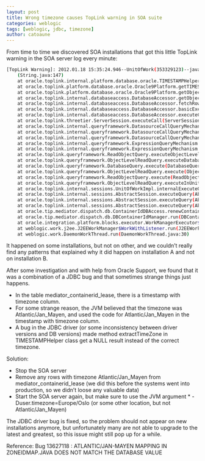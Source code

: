 ```yaml
---
layout: post
title: Wrong timezone causes TopLink warning in SOA suite
categories: weblogic
tags: [weblogic, jdbc, timezone]
author: catoaune
---
```


From time to time we discovered SOA installations that got this little TopLink warning in the SOA server log every minute:

```bash
[TopLink Warning]: 2012.01.18 15:35:24.946--UnitOfWork(353329123)--java.lang.NullPointerException
    (String.java:147)
    at oracle.toplink.internal.platform.database.oracle.TIMESTAMPHelper.extractTimeZone(TIMESTAMPHelper.java:140)
    at oracle.toplink.platform.database.oracle.Oracle9Platform.getTIMESTAMPTZFromResultSet(Oracle9Platform.java:173)
    at oracle.toplink.platform.database.oracle.Oracle9Platform.getObjectFromResultSet(Oracle9Platform.java:145)
    at oracle.toplink.internal.databaseaccess.DatabaseAccessor.getObject(DatabaseAccessor.java:1053)
    at oracle.toplink.internal.databaseaccess.DatabaseAccessor.fetchRow(DatabaseAccessor.java:850)
    at oracle.toplink.internal.databaseaccess.DatabaseAccessor.basicExecuteCall(DatabaseAccessor.java:567)
    at oracle.toplink.internal.databaseaccess.DatabaseAccessor.executeCall(DatabaseAccessor.java:468)
    at oracle.toplink.threetier.ServerSession.executeCall(ServerSession.java:447)
    at oracle.toplink.internal.queryframework.DatasourceCallQueryMechanism.executeCall(DatasourceCallQueryMechanism.java:193)
    at oracle.toplink.internal.queryframework.DatasourceCallQueryMechanism.executeCall(DatasourceCallQueryMechanism.java:179)
    at oracle.toplink.internal.queryframework.DatasourceCallQueryMechanism.selectOneRow(DatasourceCallQueryMechanism.java:603)
    at oracle.toplink.internal.queryframework.ExpressionQueryMechanism.selectOneRowFromTable(ExpressionQueryMechanism.java:2543)
    at oracle.toplink.internal.queryframework.ExpressionQueryMechanism.selectOneRow(ExpressionQueryMechanism.java:2513)
    at oracle.toplink.queryframework.ReadObjectQuery.executeObjectLevelReadQuery(ReadObjectQuery.java:424)
    at oracle.toplink.queryframework.ObjectLevelReadQuery.executeDatabaseQuery(ObjectLevelReadQuery.java:874)
    at oracle.toplink.queryframework.DatabaseQuery.execute(DatabaseQuery.java:679)
    at oracle.toplink.queryframework.ObjectLevelReadQuery.execute(ObjectLevelReadQuery.java:835)
    at oracle.toplink.queryframework.ReadObjectQuery.execute(ReadObjectQuery.java:397)
    at oracle.toplink.queryframework.ObjectLevelReadQuery.executeInUnitOfWork(ObjectLevelReadQuery.java:899)
    at oracle.toplink.internal.sessions.UnitOfWorkImpl.internalExecuteQuery(UnitOfWorkImpl.java:2807)
    at oracle.toplink.internal.sessions.AbstractSession.executeQuery(AbstractSession.java:1079)
    at oracle.toplink.internal.sessions.AbstractSession.executeQuery(AbstractSession.java:1063)
    at oracle.toplink.internal.sessions.AbstractSession.executeQuery(AbstractSession.java:1022)
    at oracle.tip.mediator.dispatch.db.ContainerIdDBAccess.renewContainerIdLease(ContainerIdDBAccess.java:99)
    at oracle.tip.mediator.dispatch.db.DBContainerIdManager.run(DBContainerIdManager.java:188)
    at oracle.integration.platform.blocks.executor.WorkManagerExecutor$1.run(WorkManagerExecutor.java:120)
    at weblogic.work.j2ee.J2EEWorkManager$WorkWithListener.run(J2EEWorkManager.java:183)
    at weblogic.work.DaemonWorkThread.run(DaemonWorkThread.java:30)
```
	
It happened on some installations, but not on other, and we couldn’t really find any patterns that explained why it did happen on installation A and not on installation B.

After some investigation and with help from Oracle Support, we found that it was a combination of a JDBC bug and that sometimes strange things just happens.

* In the table mediator_containerid_lease, there is a timestamp with timezone column.
* For some strange reason, the JVM believed that the timezone was Atlantic/Jan_Mayen, and used the code for Atlantic/Jan_Mayen in the timestamp with timezone column.
* A bug in the JDBC driver (or some inconsistency between driver versions and DB versions) made method extractTimeZone in TIMESTAMPHelper class get a NULL result instead of the correct timezone.

Solution:

* Stop the SOA server
* Remove any rows with timezone Atlantic/Jan_Mayen from mediator_containerid_lease (we did this before the systems went into production, so we didn’t loose any valuable data)
* Start the SOA server again, but make sure to use the JVM argument * -Duser.timezone=Europe/Oslo (or some other location, but not Atlantic/Jan_Mayen)

The JDBC driver bug is fixed, so the problem should not appear on new installations anymore, but unfortunately many are not able to upgrade to the latest and greatest, so this issue might still pop up for a while.

Reference: Bug 13627118 : ATLANTIC/JAN-MAYEN MAPPING IN ZONEIDMAP.JAVA DOES NOT MATCH THE DATABASE VALUE
